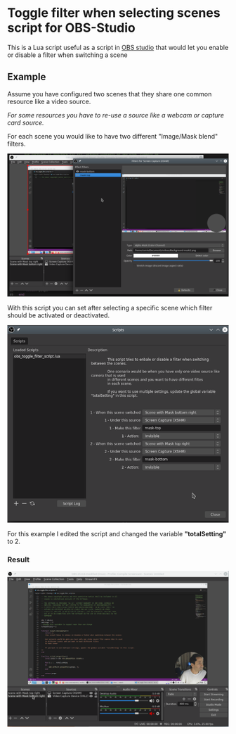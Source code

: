 # Toggle filter when selecting scenes script for OBS-Studio
 
This is a Lua script useful as a script in [OBS studio](https://obsproject.com/) that would let you enable or disable a filter when switching a scene

## Example

Assume you have configured two scenes that they share one common resource like a video source.

_For some resources you have to re-use a source like a webcam or capture card source._

For each scene you would like to have two different "Image/Mask blend" filters.

![](assets/adding-masks.png)

With this script you can set after selecting a specific scene which filter should be activated or deactivated.

![](assets/script-config.png)
 
For this example I edited the script and changed the variable **"totalSetting"** to 2.
 
 ### Result
 ![](assets/how_it_works.gif)